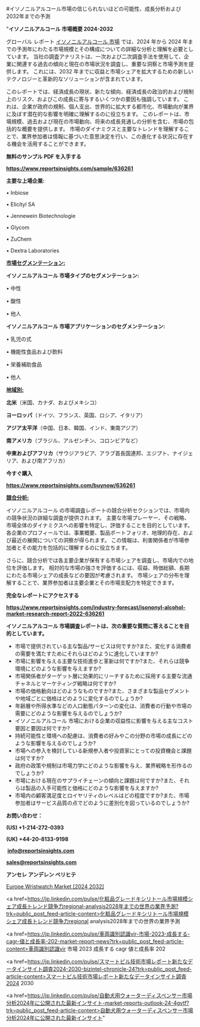 #イソノニルアルコール市場の信じられないほどの可能性、成長分析および2032年までの予測

"<strong>イソノニルアルコール 市場概要 2024-2032</strong>

グローバル レポート <a href=https://www.reportsinsights.com/sample/636261>イソノニルアルコール 市場</a> では、2024 年から 2024 年までの予測年にわたる市場規模とその構成についての詳細な分析と理解を必要としています。 当社の調査アナリストは、一次および二次調査手法を使用して、企業に関連する過去の傾向と現在の市場状況を調査し、重要な洞察と市場予測を提供します。 これには、2032 年までに収益と市場シェアを拡大​​するための新しいテクノロジーと革新的なソリューションが含まれています。

このレポートでは、経済成長の現状、新たな傾向、経済成長の政治的および規制上のリスク、およびこの成長に寄与するいくつかの要因も強調しています。 これは、企業が政府の規制、個人支出、世界的に拡大する都市化、市場動向が業界に及ぼす潜在的な影響を明確に理解するのに役立ちます。 このレポートは、市場規模、過去および現在の市場動向、将来の成長見通しの分析を含む、市場の包括的な概要を提供します。 市場のダイナミクスと主要なトレンドを理解することで、業界参加者は情報に基づいた意思決定を行い、この進化する状況に存在する機会を活用することができます。

<strong><b>無料のサンプル PDF を入手する</b></strong>

<a href=https://www.reportsinsights.com/sample/636261><strong><u>https://www.reportsinsights.com/sample/636261</u></strong></a>

<strong>主要な上場企業:</strong>

• Inbiose

• Elicityl SA

• Jennewein Biotechnologie

• Glycom

• ZuChem

• Dextra Laboratories

<strong><u>市場セグメンテーション</u></strong><strong><u>:</u></strong>

<strong>イソノニルアルコール 市場タイプのセグメンテーション:</strong>

• 中性

• 酸性

• 他人

<strong>イソノニルアルコール 市場アプリケーションのセグメンテーション:</strong>

• 乳児の式

• 機能性食品および飲料

• 栄養補助食品

• 他人

<strong><u>地域別</u></strong><strong><u>:</u></strong>

<strong>北米</strong>（米国、カナダ、およびメキシコ）

<strong>ヨーロッパ</strong>（ドイツ、フランス、英国、ロシア、イタリア）

<strong>アジア太平洋</strong>（中国、日本、韓国、インド、東南アジア）

<strong>南アメリカ</strong>（ブラジル、アルゼンチン、コロンビアなど）

<strong>中東およびアフリカ</strong>（サウジアラビア、アラブ首長国連邦、エジプト、ナイジェリア、および南アフリカ）

<strong>今すぐ購入</strong>

<a href=https://www.reportsinsights.com/buynow/636261><strong><u>https://www.reportsinsights.com/buynow/636261</u></strong></a>

<strong><u>競合分析:</u></strong>

イソノニルアルコール の市場調査レポートの競合分析セクションでは、市場内の競争状況の詳細な調査が提供されます。 主要な市場プレーヤー、その戦略、市場全体のダイナミクスへの影響を特定し、評価することを目的としています。 各企業のプロフィールでは、事業概要、製品ポートフォリオ、地理的存在、および最近の展開についての洞察が得られます。 この情報は、利害関係者が市場参加者とその能力を包括的に理解するのに役立ちます。

さらに、競合分析では各主要企業が保有する市場シェアを調査し、市場内での地位を評価します。 相対的な市場の強さを評価するには、収益、時価総額、長期にわたる市場シェアの成長などの要因が考慮されます。 市場シェアの分布を理解することで、業界参加者は主要企業とその市場支配力を特定できます。

<strong>完全なレポートにアクセスする</strong>

<a href=https://www.reportsinsights.com/industry-forecast/isononyl-alcohol-market-research-report-2022-636261><strong><u><b>https://www.reportsinsights.com/industry-forecast/isononyl-alcohol-market-research-report-2022-636261</b></u></strong></a>

<strong><b>イソノニルアルコール 市場調査レポートは、次の重要な質問に答えることを目的としています。</b></strong>
<ul>
  <li>市場で提供されている主な製品/サービスは何ですか?また、変化する消費者の需要を満たすためにそれらはどのように進化していますか?</li>
  <li>市場に影響を与える主要な技術進歩と革新は何ですか?また、それらは競争環境にどのような影響を与えますか?</li>
  <li>市場関係者がターゲット層に効果的にリーチするために採用する主要な流通チャネルとマーケティング戦略は何ですか?</li>
  <li>市場の価格動向はどのようなものですか?また、さまざまな製品セグメントや地域ごとに価格はどのように変化するのでしょうか?</li>
  <li>年齢層や所得水準などの人口動態パターンの変化は、消費者の行動や市場の需要にどのような影響を与えるのでしょうか?</li>
  <li>イソノニルアルコール 市場における企業の収益性に影響を与える主なコスト要因と要因は何ですか?</li>
  <li>持続可能性と環境への配慮は、消費者の好みやこの分野の市場の成長にどのような影響を与えるのでしょうか?</li>
  <li>市場への参入を検討している新規参入者や投資家にとっての投資機会と課題は何ですか?</li>
  <li>政府の政策や規制は市場力学にどのような影響を与え、業界戦略を形作るのでしょうか?</li>
  <li>市場における現在のサプライチェーンの傾向と課題は何ですか?また、それらは製品の入手可能性と価格にどのような影響を与えますか?</li>
  <li>市場内の顧客満足度とロイヤリティのレベルはどの程度ですか?また、市場参加者はサービス品質の点でどのように差別化を図っているのでしょうか?</li>
</ul>
<strong>お問い合わせ：</strong>

<strong>(US) +1-214-272-0393</strong>

<strong>(UK) +44-20-8133-9198</strong>

<strong> </strong><a href=info@reportsinsights.com><strong><u>info@reportsinsights.com</u></strong></a>

<a href=sales@reportsinsights.com><strong><u>sales@reportsinsights.com</u></strong></a>

<strong>アンセレ アンデレン ベリヒテ</strong>

<a href=https://www.linkedin.com/pulse/europe-wristwatch-market-cagr-key-insights-covered-2jhif/>Europe Wristwatch Market [2024 2032]</a>

<a href=https://jp.linkedin.com/pulse/化粧品グレードキシリトール市場規模シェア成長トレンド競争力regional-analysis2028年までの世界の業界予測?trk=public_post_feed-article-content>化粧品グレードキシリトール市場規模シェア成長トレンド競争力regional analysis2028年までの世界の業界予測</a>

<a href=https://jp.linkedin.com/pulse/車両識別認識vir-市場-2023-成長する-cagr-値と成長率-202-market-report-news?trk=public_post_feed-article-content>車両識別認識vir 市場 2023 成長する cagr 値と成長率 202</a>

<a href=https://jp.linkedin.com/pulse/スマートピル技術市場レポート新たなデータインサイト調査2024-2030-bizintel-chronicle-24?trk=public_post_feed-article-content>スマートピル技術市場レポート新たなデータインサイト調査2024 2030</a>

<a href=https://jp.linkedin.com/pulse/自動犬用ウォーターディスペンサー市場分析2024年に公開された最新インサイト-market-reports-outlook-24-4gvtf?trk=public_post_feed-article-content>自動犬用ウォーターディスペンサー市場分析2024年に公開された最新インサイト</a>"

